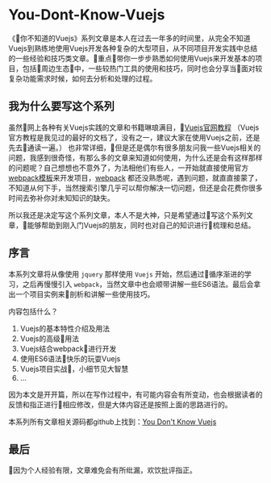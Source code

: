 # You-Dont-Know-Vuejs

《你不知道的Vuejs》系列文章是本人在过去一年多的时间里，从完全不知道Vuejs到熟练地使用Vuejs开发各种复杂的大型项目，从不同项目开发实践中总结的一些经验和技巧类文章。重点带你一步步熟悉如何使用Vuejs来开发基本的项目，包括周边生态中，一些较热门工具的使用和技巧，同时也会分享当面对较复杂功能需求时候，如何去分析和处理的过程。

## 我为什么要写这个系列

虽然网上各种有关Vuejs实践的文章和书籍琳琅满目，[Vuejs官网教程](https://cn.vuejs.org/v2/guide/) （Vuejs官方教程是我见过的最好的文档了，没有之一，建议大家在使用Vuejs之前，还是先去通读一遍。） 也非常详细，但是还是偶尔有很多朋友问我一些Vuejs相关的问题，我感到很奇怪，有那么多的文章来知道如何使用，为什么还是会有这样那样的问题呢？自己想想也不意外了，为法相他们有些人，一开始就直接使用官方 [webpack模板](https://github.com/vuejs-templates/webpack)来开发项目，[webpack](https://github.com/webpack/webpack) 都还没熟悉呢，遇到问题，就直直接蒙了，不知道从何下手，当然搜索引擎几乎可以帮你解决一切问题，但还是会花费你很多时间去弥补你对未知知识的缺失。

所以我还是决定写这个系列文章，本人不是大神，只是希望通过写这个系列文章，能够帮助到刚入门Vuejs的朋友，同时也对自己的知识进行梳理和总结。

## 序言

本系列文章将从像使用 `jquery` 那样使用 `Vuejs` 开始，然后通过循序渐进的学习，之后再慢慢引入 `webpack`，当然文章中也会顺带讲解一些ES6语法。最后会拿出一个项目实例来剖析和讲解一些使用技巧。

内容包括什么？

1. Vuejs的基本特性介绍及用法
2. Vuejs的高级用法
3. Vuejs结合webpack进行开发
4. 使用ES6语法快乐的玩耍Vuejs
5. Vuejs项目实战，小细节见大智慧
6. ...

因为本文是开开篇，所以在写作过程中，有可能内容会有所变动，也会根据读者的反馈和指正进行相应修改，但是大体内容还是按照上面的思路进行的。

本系列所有文章相关源码都github上找到：[You Don't Know Vuejs](https://github.com/yugasun/You-Dont-Know-Vuejs)

## 最后

因为个人经验有限，文章难免会有所纰漏，欢饮批评指正。
